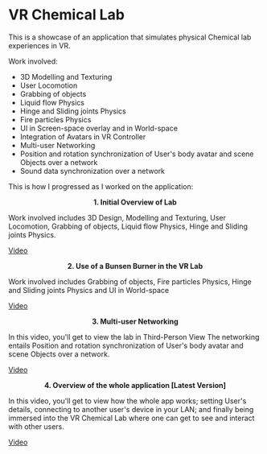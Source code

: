 # VR Chemical Lab

This is a showcase of an application that simulates physical Chemical lab experiences in VR.

Work involved:
- 3D Modelling and Texturing
- User Locomotion
- Grabbing of objects
- Liquid flow Physics
- Hinge and Sliding joints Physics
- Fire particles Physics
- UI in Screen-space overlay and in World-space
- Integration of Avatars in VR Controller
- Multi-user Networking
- Position and rotation synchronization of User's body avatar and scene Objects over a network
- Sound data synchronization over a network


This is how I progressed as I worked on the application:


**<p align="center">1. Initial Overview of Lab</p>**

Work involved includes 3D Design, Modelling and Texturing, User Locomotion, Grabbing of objects, Liquid flow Physics, Hinge and Sliding joints Physics.

[Video](https://drive.google.com/file/d/19eXvoJm427AvY8Gdn8m8y84FnTS1szix/preview)


**<p align="center">2. Use of a Bunsen Burner in the VR Lab</p>**

Work involved includes Grabbing of objects, Fire particles Physics, Hinge and Sliding joints Physics and UI in World-space

[Video](https://drive.google.com/file/d/19bRIKP25XZta2woXQwKUK6Xa5Zq8-7wB/preview)


**<p align="center">3. Multi-user Networking</p>**

In this video, you'll get to view the lab in Third-Person View
The networking entails Position and rotation synchronization of User's body avatar and scene Objects over a network.

[Video](https://drive.google.com/file/d/19f9sgdtgXPQIeNO-1o3_6dPGv8gQjOmL/preview)



**<p align="center">4. Overview of the whole application [Latest Version]</p>**

In this video, you'll get to view how the whole app works; setting User's details, connecting to another user's device in your LAN; and finally being immersed into the VR Chemical Lab where one can get to see and interact with other users.

[Video](https://drive.google.com/file/d/19mJw3GB_uzV9XyhcjXfdJBNGYw0CMILD/preview)



